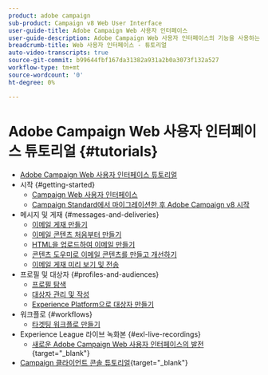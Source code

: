 ```yaml
---
product: adobe campaign
sub-product: Campaign v8 Web User Interface
user-guide-title: Adobe Campaign Web 사용자 인터페이스
user-guide-description: Adobe Campaign Web 사용자 인터페이스의 기능을 사용하는 방법을 알아봅니다.
breadcrumb-title: Web 사용자 인터페이스 - 튜토리얼
auto-video-transcripts: true
source-git-commit: b99644fbf167da31382a931a2b0a3073f132a527
workflow-type: tm+mt
source-wordcount: '0'
ht-degree: 0%

---
```



# Adobe Campaign Web 사용자 인터페이스 튜토리얼 {#tutorials}

+ [Adobe Campaign Web 사용자 인터페이스 튜토리얼](/help/ac-web-learn-main/overview.md)
+ 시작 {#getting-started}
   + [Campaign Web 사용자 인터페이스](/help/get-started/explore-the-web-ui.md)
   + [Campaign Standard에서 마이그레이션한 후 Adobe Campaign v8 시작](https://experienceleague.adobe.com/docs/campaign-learn/get-started-with-campaign-v8/overview.html?lang=ko)
+ 메시지 및 게재 {#messages-and-deliveries}
   + [이메일 게재 만들기](/help/deliveries/create-an-email-delivery.md)
   + [이메일 콘텐츠 처음부터 만들기](/help/design-the-delivery/create-email-content-from-scratch.md)
   + [HTML을 업로드하여 이메일 만들기](/help/design-the-delivery/create-an-email-by-uploading-html.md)
   + [콘텐츠 도우미로 이메일 콘텐츠를 만들고 개선하기](/help/design-the-delivery/create-and-improve-email-content-with-the-content-assistant.md)
   + [이메일 게재 미리 보기 및 전송](/help/deliveries/preview-and-proof-an-email-delivery.md)
+ 프로필 및 대상자 {#profiles-and-audiences}
   + [프로필 탐색](/help/profiles-and-audiences/explore-profiles.md)
   + [대상자 관리 및 작성](/help/profiles-and-audiences/manage-and-build-audiences.md)
   + [Experience Platform으로 대상자 만들기](/help/profiles-and-audiences/create-an-audience-with-experience-platform.md)
+ 워크플로 {#workflows}
   + [타겟팅 워크플로 만들기](/help/workflows/create-a-targeting-workflow.md)
+ Experience League 라이브 녹화본 {#exl-live-recordings}
   + [새로운 Adobe Campaign Web 사용자 인터페이스의 발전](https://experienceleague.adobe.com/docs/events/experience-league-live-recordings/episodes/exl-live-episode-02-29-24.html?lang=ko){target="_blank"}
+ [Campaign 클라이언트 콘솔 튜토리얼](https://experienceleague.adobe.com/docs/campaign-learn/tutorials/overview.html?lang=ko){target="_blank"}

